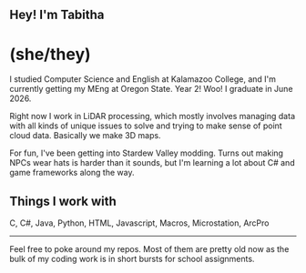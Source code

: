 ## Hey! I'm Tabitha
# (she/they)

I studied Computer Science and English at Kalamazoo College, and I'm currently getting my MEng at Oregon State. Year 2! Woo! I graduate in June 2026.

Right now I work in LiDAR processing, which mostly involves managing data with all kinds of unique issues to solve and trying to make sense of point cloud data. Basically we make 3D maps. 

For fun, I've been getting into Stardew Valley modding. Turns out making NPCs wear hats is harder than it sounds, but I'm learning a lot about C# and game frameworks along the way.


## Things I work with

C, C#, Java, Python, HTML, Javascript, Macros, Microstation, ArcPro

---

Feel free to poke around my repos. Most of them are pretty old now as the bulk of my coding work is in short bursts for school assignments. 

<!--
**tabitha-rowland/tabitha-rowland** is a ✨ _special_ ✨ repository because its `README.md` (this file) appears on your GitHub profile.

Here are some ideas to get you started:

- 🔭 I’m currently working on ...
- 🌱 I’m currently learning ...
- 👯 I’m looking to collaborate on ...
- 🤔 I’m looking for help with ...
- 💬 Ask me about ...
- 📫 How to reach me: ...
- 😄 Pronouns: ...
- ⚡ Fun fact: ...
-->
